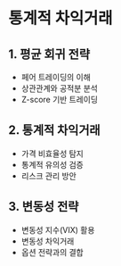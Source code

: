 # 통계적 차익거래

## 1. 평균 회귀 전략
- 페어 트레이딩의 이해
- 상관관계와 공적분 분석
- Z-score 기반 트레이딩

## 2. 통계적 차익거래
- 가격 비효율성 탐지
- 통계적 유의성 검증
- 리스크 관리 방안

## 3. 변동성 전략
- 변동성 지수(VIX) 활용
- 변동성 차익거래
- 옵션 전략과의 결합 